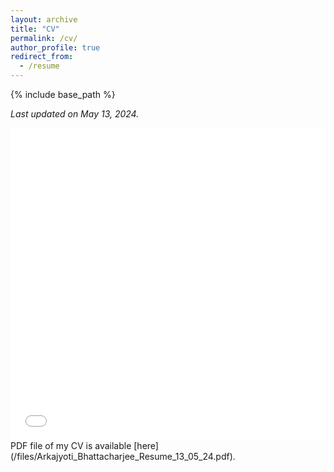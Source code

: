 ```yaml
---
layout: archive
title: "CV"
permalink: /cv/
author_profile: true
redirect_from:
  - /resume
---
```


{% include base_path %}

*Last updated on May 13, 2024.*

<iframe src="/files/Arkajyoti_Bhattacharjee_Resume_26_09_24.pdf" width="100%" height="500" frameborder="no" border="0" marginwidth="0" marginheight="0"></iframe>
PDF file of my CV is available [here](/files/Arkajyoti_Bhattacharjee_Resume_13_05_24.pdf).
